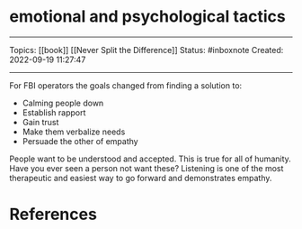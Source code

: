 # emotional and psychological tactics
---
Topics: [[book]] [[Never Split the Difference]]
Status: #inboxnote
Created: 2022-09-19 11:27:47

---

For FBI operators the goals changed from finding a solution to:
- Calming people down
- Establish rapport
- Gain trust
- Make them verbalize needs
- Persuade the other of empathy

People want to be understood and accepted. This is true for all of humanity. Have you ever seen a person not want these? Listening is one of the most therapeutic and easiest way to go forward and demonstrates empathy.

# References
